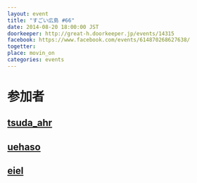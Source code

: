 ```yaml
---
layout: event
title: "すごい広島 #66"
date: 2014-08-20 18:00:00 JST
doorkeeper: http://great-h.doorkeeper.jp/events/14315
facebook: https://www.facebook.com/events/614870268627638/
togetter:
place: movin_on
categories: events
---
```


# 参加者


## [tsuda_ahr](http://twitter.com/tsuda_ahr)


## [uehaso](https://github.com/uehaso)


## [eiel](http://eiel.info/)
